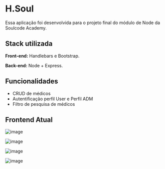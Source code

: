 # H.Soul
Essa aplicação foi desenvolvida para o projeto final do módulo de Node da Soulcode Academy. 


## Stack utilizada

**Front-end:** Handlebars e Bootstrap.

**Back-end:** Node + Express.


## Funcionalidades

- CRUD de médicos
- Autentificação perfil User e Perfil ADM 
- Filtro de pesquisa de médicos


## Frontend Atual

![image](https://user-images.githubusercontent.com/73593492/163074410-6fa62aa4-0009-438d-a5b6-12afde8bdbba.png)



![image](https://user-images.githubusercontent.com/73593492/163074378-cc15ab31-f41f-4ca9-8ab6-4436b4ef333e.png)


![image](https://user-images.githubusercontent.com/73593492/163074779-82ac9a4c-6da4-408e-bd4d-416536c24027.png)


![image](https://user-images.githubusercontent.com/73593492/163074858-81271a54-7ebc-4699-b85b-0212e7c98e9f.png)
